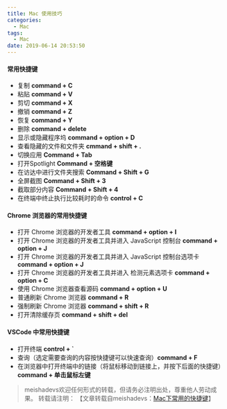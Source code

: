 ```yaml
---
title: Mac 使用技巧
categories:
  - Mac
tags:
  - Mac
date: 2019-06-14 20:53:50
---
```


#### 常用快捷键

- 复制 **command + C**
- 粘贴 **command + V**
- 剪切 **command + X**
- 撤销 **command + Z**
- 恢复 **command + Y**
- 删除 **command + delete**
- 显示或隐藏程序坞 **command + option + D**
- 查看隐藏的文件和文件夹 **cmmand + shift + .**
- 切换应用 **Command + Tab**
- 打开Spotlight **Command + 空格键**
- 在访达中进行文件夹搜索 **Command + Shift + G**
- 全屏截图 **Command + Shift + 3**
- 截取部分内容 **Command + Shift + 4**
- 在终端中终止执行比较耗时的命令 **control + C**

#### Chrome 浏览器的常用快捷键

- 打开 Chrome 浏览器的开发者工具 **command + option + I**
- 打开 Chrome 浏览器的开发者工具并进入 JavaScript 控制台 **command + option + J**
- 打开 Chrome 浏览器的开发者工具并进入 JavaScript 控制台选项卡 **command + option + J**
- 打开 Chrome 浏览器的开发者工具并进入 检测元素选项卡 **command + option + C**
- 使用 Chrome 浏览器查看源码 **command + option + U**
- 普通刷新 Chrome 浏览器 **command + R**
- 强制刷新 Chrome 浏览器 **command + shift + R**
- 打开清除缓存页 **command + shift + del**

#### VSCode 中常用快捷键

- 打开终端 **control + `**
- 查询（选定需要查询的内容按快捷键可以快速查询）**command + F**
- 在浏览器中打开终端中的链接（将鼠标移动到链接上，并按下后面的快捷键） **command + 单击鼠标左键**

> meishadevs欢迎任何形式的转载，但请务必注明出处，尊重他人劳动成果。
转载请注明： 【文章转载自meishadevs：[Mac下常用的快捷键]()】
